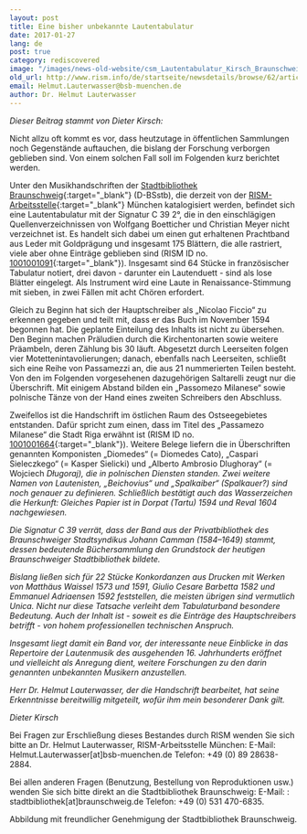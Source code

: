 ```yaml
---
layout: post
title: Eine bisher unbekannte Lautentabulatur
date: 2017-01-27
lang: de
post: true
category: rediscovered
image: "/images/news-old-website/csm_Lautentabulatur_Kirsch_Braunschweig04_6502ace6fb.jpg"
old_url: http://www.rism.info/de/startseite/newsdetails/browse/62/article/64/a-previously-unknown-lute-tablature.html
email: Helmut.Lauterwasser@bsb-muenchen.de
author: Dr. Helmut Lauterwasser
---
```



_Dieser Beitrag stammt von Dieter Kirsch:_

Nicht allzu oft kommt es vor, dass heutzutage in öffentlichen Sammlungen noch Gegenstände auftauchen, die bislang der Forschung verborgen geblieben sind. Von einem solchen Fall soll im Folgenden kurz berichtet werden.

Unter den Musikhandschriften der [Stadtbibliothek Braunschweig](http://www.braunschweig.de/kultur_tourismus/bibliotheken_archive/stadtbibliothek/){:target="_blank"} (D-BSstb), die derzeit von der [RISM-Arbeitsstelle](http://de.rism.info/de/home.html){:target="_blank"} München katalogisiert werden, befindet sich eine Lautentabulatur mit der Signatur C 39 2°, die in den einschlägigen Quellenverzeichnissen von Wolfgang Boetticher und Christian Meyer nicht verzeichnet ist. Es handelt sich dabei um einen gut erhaltenen Prachtband aus Leder mit Goldprägung und insgesamt 175 Blättern, die alle rastriert, viele aber ohne Einträge geblieben sind (RISM ID no. [1001001091](https://opac.rism.info/search?id=1001001091&Language=en){:target="_blank"}). Insgesamt sind 64 Stücke in französischer Tabulatur notiert, drei davon - darunter ein Lautenduett - sind als lose Blätter eingelegt. Als Instrument wird eine Laute in Renaissance-Stimmung mit sieben, in zwei Fällen mit acht Chören erfordert.

Gleich zu Beginn hat sich der Hauptschreiber als „Nicolao Ficcio“ zu erkennen gegeben und teilt mit, dass er das Buch im November 1594 begonnen hat. Die geplante Einteilung des Inhalts ist nicht zu übersehen. Den Beginn machen Präludien durch die Kirchentonarten sowie weitere Präambeln, deren Zählung bis 30 läuft. Abgesetzt durch Leerseiten folgen vier Motettenintavolierungen; danach, ebenfalls nach Leerseiten, schließt sich eine Reihe von Passamezzi an, die aus 21 nummerierten Teilen besteht. Von den im Folgenden vorgesehenen dazugehörigen Saltarelli zeugt nur die Überschrift. Mit einigem Abstand bilden ein „Passomezo Milanese“ sowie polnische Tänze von der Hand eines zweiten Schreibers den Abschluss.

Zweifellos ist die Handschrift im östlichen Raum des Ostseegebietes entstanden. Dafür spricht zum einen, dass im Titel des „Passamezo Milanese“ die Stadt Riga erwähnt ist (RISM ID no. [1001001664](https://opac.rism.info/search?id=1001001664&Language=en){:target="_blank"}). Weitere Belege liefern die in Überschriften genannten Komponisten „Diomedes“ (= Diomedes Cato), „Caspari Sieleczkego“ (= Kasper Sielicki) und „Alberto Ambrosio Dlughoray“ (= Wojciech _Długoraj), die in polnischen Diensten standen. Zwei weitere Namen von Lautenisten, „Beichovius“ und „Spalkaiber“ (Spalkauer?) sind noch genauer zu definieren. Schließlich bestätigt auch das Wasserzeichen die Herkunft: Gleiches Papier ist in Dorpat (Tartu) 1594 und Reval 1604 nachgewiesen._

_Die Signatur C 39 verrät, dass der Band aus der Privatbibliothek des Braunschweiger Stadtsyndikus Johann Camman (1584–1649) stammt, dessen bedeutende Büchersammlung den Grundstock der heutigen Braunschweiger Stadtbibliothek bildete._

_Bislang ließen sich für 22 Stücke Konkordanzen aus Drucken mit Werken von Matthäus Waissel 1573 und 1591, Giulio Cesare Barbetta 1582 und Emmanuel Adriaensen 1592 feststellen, die meisten übrigen sind vermutlich Unica. Nicht nur diese Tatsache verleiht dem Tabulaturband besondere Bedeutung. Auch der Inhalt ist - soweit es die Einträge des Hauptschreibers betrifft - von hohem professionellen technischen Anspruch._

_Insgesamt liegt damit ein Band vor, der interessante neue Einblicke in das Repertoire der Lautenmusik des ausgehenden 16. Jahrhunderts eröffnet und vielleicht als Anregung dient, weitere Forschungen zu den darin genannten unbekannten Musikern anzustellen._

_Herr Dr. Helmut Lauterwasser, der die Handschrift bearbeitet, hat seine Erkenntnisse bereitwillig mitgeteilt, wofür ihm mein besonderer Dank gilt._

_Dieter Kirsch_

Bei Fragen zur Erschließung dieses Bestandes durch RISM wenden Sie sich bitte an Dr. Helmut Lauterwasser, RISM-Arbeitsstelle München:
E-Mail: Helmut.Lauterwasser[at]bsb-muenchen.de
Telefon: +49 (0) 89 28638-2884.

Bei allen anderen Fragen (Benutzung, Bestellung von Reproduktionen usw.) wenden Sie sich bitte direkt an die Stadtbibliothek Braunschweig:
E-Mail: : stadtbibliothek[at]braunschweig.de
Telefon: +49 (0) 531 470-6835.



Abbildung mit freundlicher Genehmigung der Stadtbibliothek Braunschweig.

<script type="text/javascript">var switchTo5x=true;</script><script type="text/javascript" src="http://w.sharethis.com/button/buttons.js"></script><script type="text/javascript">stLight.options({publisher: "9b601438-1ce1-49d8-bfd7-9cff5df54c17", doNotHash: false, doNotCopy: false, hashAddressBar: false});</script>